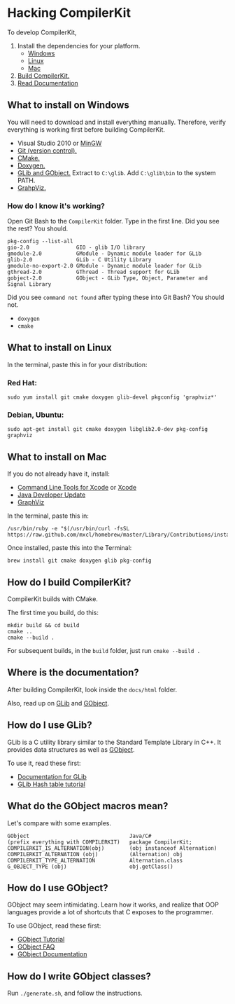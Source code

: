 Hacking CompilerKit
===================
To develop CompilerKit, 

1. Install the dependencies for your platform.
    - [Windows](#what-to-install-on-windows)
    - [Linux](#what-to-install-on-linux)
    - [Mac](#what-to-install-on-mac)
2. [Build CompilerKit.](#how-do-i-build-compilerkit)
3. [Read Documentation](#where-is-the-documentation)

## What to install on Windows
You will need to download and install everything manually.
Therefore, verify everything is working first before building CompilerKit.

 - Visual Studio 2010 or [MinGW](http://sourceforge.net/projects/mingw/files/latest/download?source=files)
 - [Git (version control).](http://git-scm.com/downloads)
 - [CMake.](http://www.cmake.org/cmake/resources/software.html)
 - [Doxygen.](http://www.stack.nl/~dimitri/doxygen/download.html#latestsrc)
 - [GLib and GObject.](http://ftp.gnome.org/pub/gnome/binaries/win32/gtk+/2.24/gtk+-bundle_2.24.10-20120208_win32.zip) Extract to `C:\glib`. Add `C:\glib\bin` to the system PATH.
 - [GrahpViz.](http://www.graphviz.org/Download_windows.php)

### How do I know it's working?
Open Git Bash to the `CompilerKit` folder. Type in the first line. Did you see the rest? You should.
```
pkg-config --list-all
gio-2.0               GIO - glib I/O library
gmodule-2.0           GModule - Dynamic module loader for GLib
glib-2.0              GLib - C Utility Library
gmodule-no-export-2.0 GModule - Dynamic module loader for GLib
gthread-2.0           GThread - Thread support for GLib
gobject-2.0           GObject - GLib Type, Object, Parameter and Signal Library
```

Did you see `command not found` after typing these into Git Bash? You should not.

 - `doxygen`
 - `cmake`

## What to install on Linux
In the terminal, paste this in for your distribution:

### Red Hat:

    sudo yum install git cmake doxygen glib-devel pkgconfig 'graphviz*'

### Debian, Ubuntu:

    sudo apt-get install git cmake doxygen libglib2.0-dev pkg-config graphviz

## What to install on Mac
If you do not already have it, install:

 - [Command Line Tools for Xcode](https://developer.apple.com/downloads) or [Xcode](http://itunes.apple.com/us/app/xcode/id448457090)
 - [Java Developer Update](https://connect.apple.com)
 - [GraphViz](http://www.graphviz.org/Download_macos.php)

In the terminal, paste this in:

    /usr/bin/ruby -e "$(/usr/bin/curl -fsSL https://raw.github.com/mxcl/homebrew/master/Library/Contributions/install_homebrew.rb)"
    
Once installed, paste this into the Terminal:

    brew install git cmake doxygen glib pkg-config

## How do I build CompilerKit?
CompilerKit builds with CMake. 

The first time you build, do this:

```
mkdir build && cd build
cmake ..
cmake --build .
```

For subsequent builds, in the `build` folder, just run `cmake --build .`

## Where is the documentation?
After building CompilerKit, look inside the `docs/html` folder.

Also, read up on [GLib](#how-do-i-use-glib) and [GObject](#how-do-i-use-gobject).

## How do I use GLib?
GLib is a C utility library similar to the Standard Template Library in C++. It provides data structures as well as [GObject](#how-do-i-use-gobject).

To use it, read these first:

* [Documentation for GLib](http://developer.gnome.org/glib/stable/)
* [GLib Hash table tutorial](http://www.ibm.com/developerworks/linux/tutorials/l-glib/section5.html)

## What do the GObject macros mean?
Let's compare with some examples.

```
GObject                                Java/C#
(prefix everything with COMPILERKIT)   package CompilerKit;
COMPILERKIT_IS_ALTERNATION(obj)        (obj instanceof Alternation)
COMPILERKIT_ALTERNATION (obj)          (Alternation) obj
COMPILERKIT_TYPE_ALTERNATION           Alternation.class
G_OBJECT_TYPE (obj)                    obj.getClass()
```

## How do I use GObject?
GObject may seem intimidating. Learn how it works, and realize that OOP languages provide a lot of shortcuts that C exposes to the programmer.

To use GObject, read these first:

* [GObject Tutorial](http://syscall.org/doku.php/gobjectutorial/start)
* [GObject FAQ](http://irrepupavel.com/documents/gtk/gobject-faq.html)
* [GObject Documentation](http://developer.gnome.org/gobject/stable/)

## How do I write GObject classes?
Run `./generate.sh`, and follow the instructions.
